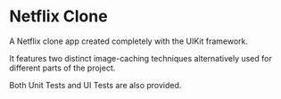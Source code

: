 # Netflix Clone
A Netflix clone app created completely with the UIKit framework. 

It features two distinct image-caching techniques alternatively used for different parts of the project. 

Both Unit Tests and UI Tests are also provided.